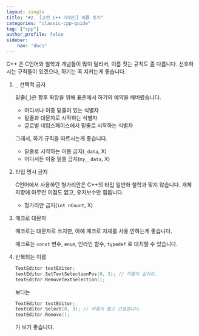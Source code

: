 ```yaml
---
layout: single
title: "#2. [고전 C++ 가이드] 이름 짓기"
categories: "classic-cpp-guide"
tag: ["cpp"]
author_profile: false
sidebar: 
    nav: "docs"
---
```


C++ 은 C언어와 철학과 개념들이 많이 달라서, 이름 짓는 규칙도 좀 다릅니다. 선호하시는 규칙들이 있겠으나, 하기는 꼭 지키는게 좋습니다.

1. `_` 선택적 금지
   
    밑줄(`_`)은 향후 확장을 위해 표준에서 하기의 예약을 해버렸습니다.
    
    * 어디서나 이중 밑줄이 있는 식별자
    * 밑줄과 대문자로 시작하는 식별자
    * 글로벌 네임스페이스에서 밑줄로 시작하는 식별자
    
    그래서, 하기 규칙을 따르시는게 좋습니다.

    * 밑줄로 시작하는 이름 금지(`_data`, X)
    * 어디서든 이중 밑줄 금지(`my__data`, X)

2. 타입 명시 금지
    
    C언어에서 사용하던 헝가리안은 C++의 타입 일반화 철학과 맞지 않습니다. 개체 지향에 아무런 이점도 없고, 유지보수만 힘듭니다.

    * 헝가리안 금지(`int nCount`, X)

3. 매크로 대문자
   
    매크로는 대문자로 쓰지만, 아예 매크로 자체를 사용 안하는게 좋습니다.

    매크로는 `const` 변수, `enum`, 인라인 함수, `typedef` 로 대치할 수 있습니다.

4. 반복되는 이름 

    ```cpp
    TextEditor textEditor;
    textEditor.SetTextSelectionPos(0, 3); // 이름이 길어요.
    textEditor.RemoveTextSelection();
    ```

    보다는

    ```cpp
    TextEditor textEditor;
    textEditor.Select(0, 3); // 이름이 짧고 간결합니다.
    textEditor.Remove();
    ```

    가 보기 좋습니다.
